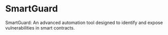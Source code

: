 # SmartGuard
SmartGuard: An advanced automation tool designed to identify and expose vulnerabilities in smart contracts.
